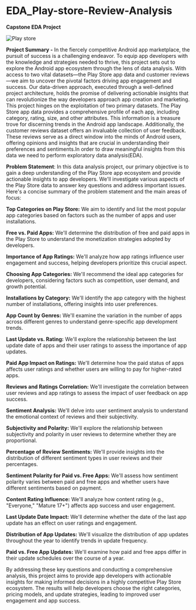 # EDA_Play-store-Review-Analysis
**Capstone EDA Project**

![Play store](https://github.com/Sachinvt/EDA_Play-store-Review-Analysis/assets/140580938/a95eb6e7-c6b0-41d9-ae02-519e03396ad9)

**Project Summary -**
In the fiercely competitive Android app marketplace, the pursuit of success is a challenging endeavor. To equip app developers with the knowledge and strategies needed to thrive, this project sets out to explore the Android app ecosystem through the lens of data analysis. With access to two vital datasets—the Play Store app data and customer reviews—we aim to uncover the pivotal factors driving app engagement and success. Our data-driven approach, executed through a well-defined project architecture, holds the promise of delivering actionable insights that can revolutionize the way developers approach app creation and marketing.
This project hinges on the exploitation of two primary datasets. The Play Store app data provides a comprehensive profile of each app, including category, rating, size, and other attributes. This information is a treasure trove for discerning trends in the Android app landscape. Additionally, the customer reviews dataset offers an invaluable collection of user feedback. These reviews serve as a direct window into the minds of Android users, offering opinions and insights that are crucial in understanding their preferences and sentiments.In order to draw meaningful insights from this data we need to perform exploratory data analysis(EDA).

**Problem Statement**:
In this data analysis project, our primary objective is to gain a deep understanding of the Play Store app ecosystem and provide actionable insights to app developers. We'll investigate various aspects of the Play Store data to answer key questions and address important issues. Here's a concise summary of the problem statement and the main areas of focus:

**Top Categories on Play Store:** We aim to identify and list the most popular app categories based on factors such as the number of apps and user installations.

**Free vs. Paid Apps:** We'll determine the distribution of free and paid apps in the Play Store to understand the monetization strategies adopted by developers.

**Importance of App Ratings:** We'll analyze how app ratings influence user engagement and success, helping developers prioritize this crucial aspect.

**Choosing App Categories:** We'll recommend the ideal app categories for developers, considering factors such as competition, user demand, and growth potential.

**Installations by Category:** We'll identify the app category with the highest number of installations, offering insights into user preferences.

**App Count by Genres:** We'll examine the variation in the number of apps across different genres to understand genre-specific app development trends.

**Last Update vs. Rating:** We'll explore the relationship between the last update date of apps and their user ratings to assess the importance of app updates.

**Paid App Impact on Ratings:** We'll determine how the paid status of apps affects user ratings and whether users are willing to pay for higher-rated apps.

**Reviews and Ratings Correlation:** We'll investigate the correlation between user reviews and app ratings to assess the impact of user feedback on app success.

**Sentiment Analysis:** We'll delve into user sentiment analysis to understand the emotional context of reviews and their subjectivity.

**Subjectivity and Polarity:** We'll explore the relationship between subjectivity and polarity in user reviews to determine whether they are proportional.

**Percentage of Review Sentiments:** We'll provide insights into the distribution of different sentiment types in user reviews and their percentages.

**Sentiment Polarity for Paid vs. Free Apps:** We'll assess how sentiment polarity varies between paid and free apps and whether users have different sentiments based on payment.

**Content Rating Influence:** We'll analyze how content rating (e.g., "Everyone," "Mature 17+") affects app success and user engagement.

**Last Update Date Impact:** We'll determine whether the date of the last app update has an effect on user ratings and engagement.

**Distribution of App Updates:** We'll visualize the distribution of app updates throughout the year to identify trends in update frequency.

**Paid vs. Free App Updates:** We'll examine how paid and free apps differ in their update schedules over the course of a year.

By addressing these key questions and conducting a comprehensive analysis, this project aims to provide app developers with actionable insights for making informed decisions in a highly competitive Play Store ecosystem. The results will help developers choose the right categories, pricing models, and update strategies, leading to improved user engagement and app success.
